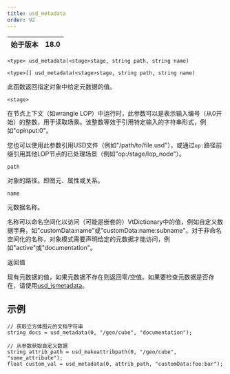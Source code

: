 ```yaml
---
title: usd_metadata
order: 92
---
```

| 始于版本 | 18.0 |
| --- | --- |

`<type> usd_metadata(<stage>stage, string path, string name)`

`<type>[] usd_metadata(<stage>stage, string path, string name)`

此函数返回指定对象中给定元数据的值。

`<stage>`

在节点上下文（如wrangle LOP）中运行时，此参数可以是表示输入编号（从0开始）的整数，用于读取场景。该整数等效于引用特定输入的字符串形式，例如"opinput:0"。

您也可以使用此参数引用USD文件（例如"/path/to/file.usd"），或通过`op:`路径前缀引用其他LOP节点的已处理场景（例如"op:/stage/lop_node"）。

`path`

对象的路径。即图元、属性或关系。

`name`

元数据名称。

名称可以命名空间化以访问（可能是嵌套的）VtDictionary中的值，例如自定义数据字典，如"customData:name"或"customData:name:subname"。对于非命名空间化的名称，对象模式需要声明给定的元数据才能访问，例如"active"或"documentation"。

返回值

现有元数据的值，如果元数据不存在则返回零/空值。如果要检查元数据是否存在，请使用[usd_ismetadata](usd_ismetadata.html "检查图元是否具有指定名称的元数据。")。

## 示例

```vex
// 获取立方体图元的文档字符串
string docs = usd_metadata(0, "/geo/cube", "documentation");

// 从参数获取自定义数据
string attrib_path = usd_makeattribpath(0, "/geo/cube", "some_attribute");
float custom_val = usd_metadata(0, attrib_path, "customData:foo:bar");

```
